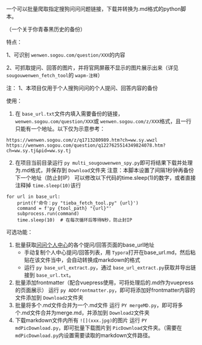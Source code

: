 一个可以批量爬取指定搜狗问问问题链接，下载并转换为.md格式的python脚本。

（一个关于你青春黑历史的备份）

特点：

1、可识别 `wenwen.sogou.com/question/XXX`的内容

2、可抓取提问、回答的图片，并将官网屏蔽不显示的图片展示出来（详见 `sougouwenwen_fetch_tool`的 `wapm-注释`）

注：
1、本项目仅用于个人搜狗问问的个人提问、回答内容的备份

使用：

1. 在 `base_url.txt`文件内填入需要备份的链接，`wenwen.sogou.com/question/XXX`或 `wenwen.sogou.com/z/XXX`格式，且一行只能有一个地址。以下仅为示意参考：

```
https://wenwen.sogou.com/z/q1713280989.htm?ch=ww.sy.wwzl
https://wenwen.sogou.com/question/q1227625514349824078.htm?ch=ww.sy.tj&pid=ww.sy.tj
```

2. 在项目当前目录运行 `py multi_sougouwenwen_spy.py`即可将结果下载并处理为.md格式，并保存到 `Download`文件夹
   注意：本脚本设置了间隔1秒钟再备份下一个地址（防止封IP）
   可以修改以下代码的time.sleep(1)的数字，或者直接注释掉 `time.sleep(10)`该行

```
for url in base_url:
    print(f'命令：py "tieba_fetch_tool.py" {url}')
    command = f'py {tool_path} "{url}"'
    subprocess.run(command)
    time.sleep(10)  # 在每次循环后等待N秒，防止封IP
```

可选功能：

1. 批量获取[问问个人中心](https://wenwen.sogou.com/user/center/)的各个提问/回答页面的base_url地址
   * 手动复制个人中心提问/回答列表，用 `Typora`打开在base_url.md，然后粘贴在该文件当中，会自动转换成markdown的格式
   * 运行 `py base_url_extract.py`，通过 `base_url_extract.py`获取并导出链接到 `base_url.txt`。
2. 批量添加frontmatter（配合vuepress使用，可将处理后的.md作为vuepress的页面展示）
   运行 `py ADDfrontmatter.py`，即可将添加好frontmatter内容的文件添加到 `Download2`文件夹
3. 批量将多个.md文件合并为一个.md文件
   运行 `PY mergeMD.py`，即可将多个.md文件合并为merge.md，并添加到 `Download2`文件夹
4. 下载markdown文件内所有 `![](xxx.jpg)`的图片
   运行 `PY mdPicDownload.py`，即可批量下载图片到 `PicDownload`文件夹。（需要在 `mdPicDownload.py`内设置需要读取的markdown文件路径。
